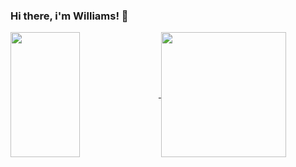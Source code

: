 ### Hi there, i'm Williams! 👋
<a href="https://github-readme-stats.vercel.app/api?username=idyWilliams&count_private=true&theme=radical">
  <img height="200px" width="47%" align="center" src="https://github-readme-stats.vercel.app/api?username=idyWilliams&count_private=true&theme=radical" />
</a>
<a href="https://github-readme-stats.vercel.app/api/top-langs/?username=idyWilliams&layout=compact">
  <img height="200px" align="center" src="https://github-readme-stats.vercel.app/api/top-langs/?username=idyWilliams&layout=compact" />
</a>

<!--
**idyWilliams/idyWilliams** is a ✨ _special_ ✨ repository because its `README.md` (this file) appears on your GitHub profile.

Here are some ideas to get you started:

- 🔭 I’m currently working on ...
- 🌱 I’m currently learning ...
- 👯 I’m looking to collaborate on ...
- 🤔 I’m looking for help with ...
- 💬 Ask me about ...
- 📫 How to reach me: ...
- 😄 Pronouns: ...
- ⚡ Fun fact: ...
-->

